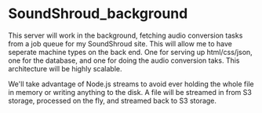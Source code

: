 # SoundShroud_background

This server will work in the background, fetching audio conversion tasks from a job queue for my SoundShroud site.
This will allow me to have seperate machine types on the back end. One for serving up html/css/json, one for the database, and one for doing the audio conversion taks. This architecture will be highly scalable.


We'll take advantage of Node.js streams to avoid ever holding the whole file in memory or writing anything to the disk. A file will be streamed in from S3 storage, processed on the fly, and streamed back to S3 storage.
